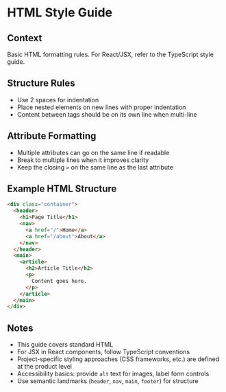 # HTML Style Guide

## Context

Basic HTML formatting rules. For React/JSX, refer to the TypeScript style guide.

## Structure Rules
- Use 2 spaces for indentation
- Place nested elements on new lines with proper indentation
- Content between tags should be on its own line when multi-line

## Attribute Formatting
- Multiple attributes can go on the same line if readable
- Break to multiple lines when it improves clarity
- Keep the closing `>` on the same line as the last attribute

## Example HTML Structure

```html
<div class="container">
  <header>
    <h1>Page Title</h1>
    <nav>
      <a href="/">Home</a>
      <a href="/about">About</a>
    </nav>
  </header>
  <main>
    <article>
      <h2>Article Title</h2>
      <p>
        Content goes here.
      </p>
    </article>
  </main>
</div>
```

## Notes

- This guide covers standard HTML
- For JSX in React components, follow TypeScript conventions
- Project-specific styling approaches (CSS frameworks, etc.) are defined at the product level
- Accessibility basics: provide `alt` text for images, label form controls
- Use semantic landmarks (`header`, `nav`, `main`, `footer`) for structure

